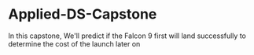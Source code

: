 # Applied-DS-Capstone
In this capstone, We'll predict if the Falcon 9 first will land successfully to determine the cost of the launch later on
